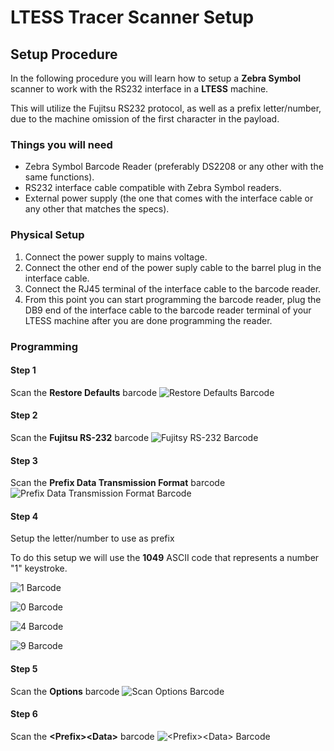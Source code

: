 # LTESS Tracer Scanner Setup

## Setup Procedure

In the following procedure you will learn how to setup a **Zebra Symbol** scanner to work with the RS232 interface in a **LTESS** machine.

This will utilize the Fujitsu RS232 protocol, as well as a prefix letter/number, due to the machine omission of the first character in the payload.

### Things you will need
- Zebra Symbol Barcode Reader (preferably DS2208 or any other with the same functions).
- RS232 interface cable compatible with Zebra Symbol readers.
- External power supply (the one that comes with the interface cable or any other that matches the specs).

### Physical Setup
1. Connect the power supply to mains voltage.
1. Connect the other end of the power suply cable to the barrel plug in the interface cable.
1. Connect the RJ45 terminal of the interface cable to the barcode reader.
1. From this point you can start programming the barcode reader, plug the DB9 end of the interface cable to the barcode reader terminal of your LTESS machine after you are done programming the reader.

### Programming

#### Step 1

Scan the **Restore Defaults** barcode
![Restore Defaults Barcode](images/defaults.png "Restore Defaults Barcode")

#### Step 2

Scan the **Fujitsu RS-232** barcode
![Fujitsy RS-232 Barcode](images/fujitsu.png "Fujitsu RS-232 Barcode")

#### Step 3

Scan the **Prefix Data Transmission Format** barcode
![Prefix Data Transmission Format Barcode](images/prefix.png "Prefix Data Transmission Format Barcode")

#### Step 4

Setup the letter/number to use as prefix

To do this setup we will use the **1049** ASCII code that represents a number "1" keystroke.

![1 Barcode](images/1.png "1 Barcode")

![0 Barcode](images/0.png "0 Barcode")

![4 Barcode](images/4.png "4 Barcode")

![9 Barcode](images/9.png "9 Barcode")

#### Step 5

Scan the **Options** barcode
![Scan Options Barcode](images/options.png "Scan Options Barcode")

#### Step 6

Scan the **\<Prefix\>\<Data\>** barcode
![\<Prefix\>\<Data\> Barcode](images/format.png "\<Prefix\>\<Data\>")